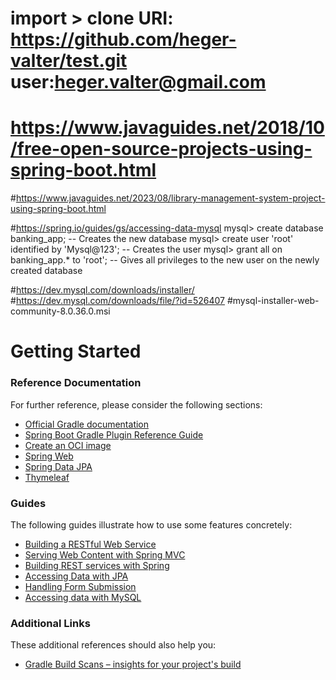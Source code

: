 # import > clone URI: https://github.com/heger-valter/test.git user:heger.valter@gmail.com
# https://www.javaguides.net/2018/10/free-open-source-projects-using-spring-boot.html

#https://www.javaguides.net/2023/08/library-management-system-project-using-spring-boot.html

#https://spring.io/guides/gs/accessing-data-mysql
mysql> create database banking_app; -- Creates the new database
mysql> create user 'root' identified by 'Mysql@123'; -- Creates the user
mysql> grant all on banking_app.* to 'root'; -- Gives all privileges to the new user on the newly created database

#https://dev.mysql.com/downloads/installer/
#https://dev.mysql.com/downloads/file/?id=526407
#mysql-installer-web-community-8.0.36.0.msi


# Getting Started

### Reference Documentation
For further reference, please consider the following sections:

* [Official Gradle documentation](https://docs.gradle.org)
* [Spring Boot Gradle Plugin Reference Guide](https://docs.spring.io/spring-boot/docs/3.2.4/gradle-plugin/reference/html/)
* [Create an OCI image](https://docs.spring.io/spring-boot/docs/3.2.4/gradle-plugin/reference/html/#build-image)
* [Spring Web](https://docs.spring.io/spring-boot/docs/3.2.4/reference/htmlsingle/index.html#web)
* [Spring Data JPA](https://docs.spring.io/spring-boot/docs/3.2.4/reference/htmlsingle/index.html#data.sql.jpa-and-spring-data)
* [Thymeleaf](https://docs.spring.io/spring-boot/docs/3.2.4/reference/htmlsingle/index.html#web.servlet.spring-mvc.template-engines)

### Guides
The following guides illustrate how to use some features concretely:

* [Building a RESTful Web Service](https://spring.io/guides/gs/rest-service/)
* [Serving Web Content with Spring MVC](https://spring.io/guides/gs/serving-web-content/)
* [Building REST services with Spring](https://spring.io/guides/tutorials/rest/)
* [Accessing Data with JPA](https://spring.io/guides/gs/accessing-data-jpa/)
* [Handling Form Submission](https://spring.io/guides/gs/handling-form-submission/)
* [Accessing data with MySQL](https://spring.io/guides/gs/accessing-data-mysql/)

### Additional Links
These additional references should also help you:

* [Gradle Build Scans – insights for your project's build](https://scans.gradle.com#gradle)

